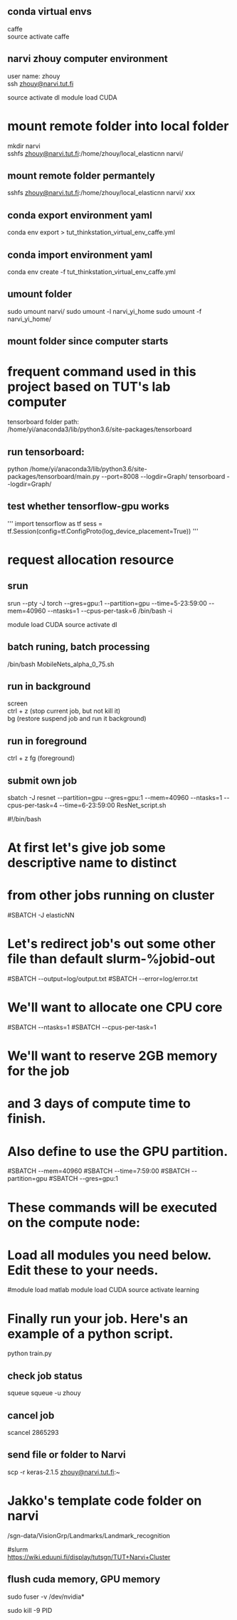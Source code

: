 ## conda virtual envs

caffe  
source activate caffe  


## narvi zhouy computer environment

user name: zhouy  
ssh zhouy@narvi.tut.fi  


source activate dl
module load CUDA


# mount remote folder into local folder

mkdir narvi  
sshfs zhouy@narvi.tut.fi:/home/zhouy/local_elasticnn narvi/


## mount remote folder permantely

sshfs zhouy@narvi.tut.fi:/home/zhouy/local_elasticnn narvi/ xxx



## conda export environment yaml

conda env export > tut_thinkstation_virtual_env_caffe.yml


## conda import environment yaml

conda env create -f tut_thinkstation_virtual_env_caffe.yml


## umount folder

sudo umount narvi/
sudo umount -l narvi_yi_home
sudo umount -f narvi_yi_home/

## mount folder since computer starts


# frequent command used in this project based on TUT's lab computer

tensorboard folder path:  
/home/yi/anaconda3/lib/python3.6/site-packages/tensorboard


## run tensorboard:  

python /home/yi/anaconda3/lib/python3.6/site-packages/tensorboard/main.py --port=8008 --logdir=Graph/ 
tensorboard --logdir=Graph/


## test whether tensorflow-gpu works

'''
import tensorflow as tf
sess = tf.Session(config=tf.ConfigProto(log_device_placement=True))
'''

# request allocation resource

## srun

srun --pty -J torch --gres=gpu:1 --partition=gpu --time=5-23:59:00 --mem=40960 --ntasks=1 --cpus-per-task=6 /bin/bash -i

module load CUDA
source activate dl

## batch runing, batch processing

/bin/bash MobileNets_alpha_0_75.sh

## run in background

screen  
ctrl + z (stop current job, but not kill it)  
bg (restore suspend job and run it background)  

## run in foreground

ctrl + z
fg (foreground)

## submit own job

sbatch -J resnet --partition=gpu --gres=gpu:1 --mem=40960 --ntasks=1 --cpus-per-task=4 --time=6-23:59:00 ResNet_script.sh



#!/bin/bash
#
# At first let's give job some descriptive name to distinct
# from other jobs running on cluster
#SBATCH -J elasticNN
#
# Let's redirect job's out some other file than default slurm-%jobid-out
#SBATCH --output=log/output.txt
#SBATCH --error=log/error.txt
#
# We'll want to allocate one CPU core
#SBATCH --ntasks=1
#SBATCH --cpus-per-task=1
#
# We'll want to reserve 2GB memory for the job
# and 3 days of compute time to finish.
# Also define to use the GPU partition.
#SBATCH --mem=40960
#SBATCH --time=7:59:00
#SBATCH --partition=gpu
#SBATCH --gres=gpu:1
#
# These commands will be executed on the compute node:

# Load all modules you need below. Edit these to your needs.

#module load matlab
module load CUDA
source activate learning

# Finally run your job. Here's an example of a python script.
python train.py





## check job status
squeue
squeue -u zhouy

## cancel job
scancel 2865293  

## send file or folder to Narvi
scp -r keras-2.1.5 zhouy@narvi.tut.fi:~  

# Jakko's template code folder on narvi
/sgn-data/VisionGrp/Landmarks/Landmark_recognition  

#slurm  
https://wiki.eduuni.fi/display/tutsgn/TUT+Narvi+Cluster    



## flush cuda memory, GPU memory
sudo fuser -v /dev/nvidia*

sudo kill -9 PID
